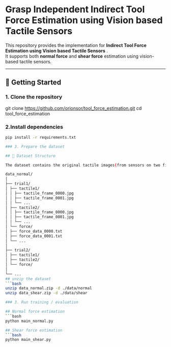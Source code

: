 # Grasp Independent Indirect Tool Force Estimation using Vision based Tactile Sensors

This repository provides the implementation for **Indirect Tool Force Estimation using Vision based Tactile Sensors** .  
It supports both **normal force** and **shear force** estimation using vision-based tactile sensors.  

---
## 🚀 Getting Started

### 1. Clone the repository

git clone https://github.com/orionsor/tool_force_estimation.git
cd tool_force_estimation

### 2.Install dependencies
```bash
pip install -r requirements.txt

### 3. Prepare the dataset

## 📂 Dataset Structure

The dataset contains the original tactile images(from sensors on two fingers) and their corresponding ground truth force data. the structure is as follows:

data_normal/
│
├── trial1/
│ ├── tactile1/
│ │ ├── tactile_frame_0000.jpg
│ │ ├── tactile_frame_0001.jpg
│ │ └── ...
│ ├── tactile2/
│ │ ├── tactile_frame_0000.jpg
│ │ ├── tactile_frame_0001.jpg
│ │ └── ...
│ └── force/
│ ├── force_data_0000.txt
│ ├── force_data_0001.txt
│ └── ...
│
├── trial2/
│ ├── tactile1/
│ ├── tactile2/
│ └── force/
│
└── ...
## unzip the dataset
```bash
unzip data_normal.zip -d ./data/normal
unzip data_shear.zip -d ./data/shear

### 3. Run training / evaluation

## Normal force estimation
```bash
python main_normal.py

## Shear force estimation
```bash
python main_shear.py






